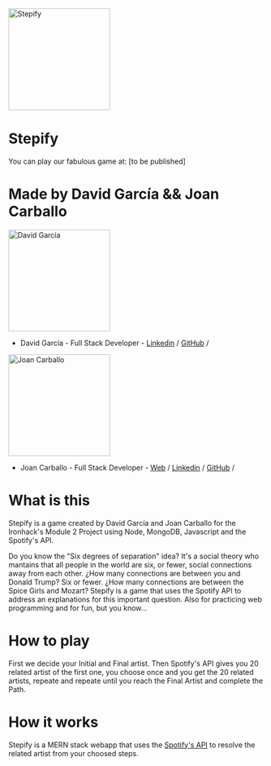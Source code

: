 <img src="https://joancarballo.com/images/stepify.png" alt="Stepify" width="200" height="200">

# Stepify

You can play our fabulous game at: [to be published]

# Made by David García && Joan Carballo

<img src="https://avatars0.githubusercontent.com/u/54409809?s=460&v=4" alt="David García" width="200" height="200">

- David García - Full Stack Developer - [Linkedin](https://www.linkedin.com/in/davidgarciabr/) / [GitHub](http://www.dropwizard.io/1.0.2/docs/) /

<img src="https://avatars1.githubusercontent.com/u/45364181?s=460&v=4" alt="Joan Carballo" width="200" height="200">

- Joan Carballo - Full Stack Developer - [Web](https://joancarballo.com) / [Linkedin](https://www.linkedin.com/in/carballo/) / [GitHub](https://github.com/dgarciabravo13) /

# What is this

Stepify is a game created by David García and Joan Carballo for the Ironhack's Module 2 Project using Node, MongoDB, Javascript and the Spotify's API.

Do you know the "Six degrees of separation" idea? It's a social theory who mantains that all people in the world are six, or fewer, social connections away from each other. ¿How many connections are between you and Donald Trump? Six or fewer. ¿How many connections are between the Spice Girls and Mozart? Stepify is a game that uses the Spotify API to address an explanations for this important question. Also for practicing web programming and for fun, but you know...

# How to play

First we decide your Initial and Final artist. Then Spotify's API gives you 20 related artist of the first one, you choose once and you get the 20 related artists, repeate and repeate until you reach the Final Artist and complete the Path.

# How it works

Stepify is a MERN stack webapp that uses the [Spotify's API](https://developer.spotify.com/) to resolve the related artist from your choosed steps.
